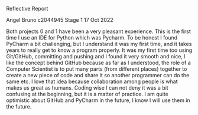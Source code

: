 
Reflective Report 

Angel Bruno c2044945
Stage 1 
17 Oct 2022

Both projects 0 and 1 have been a very pleasant experience. This is the first time I use an IDE for Python which was 
Pycharm. To be honest I found PyCharm a bit challenging, but I understand it was my first time, and it takes years to 
really get to know a program properly. It was my first time too using Git/GitHub, committing and pushing and I found it
very smooth and nice, I like the concept behind GitHub because as far as I understood, the role of a Computer Scientist
is to put many parts (from different places) together to create a new piece of code and share it so another programmer 
can do the same etc. I love that idea because collaboration among people is what makes us great as humans. Coding wise I 
can not deny it was a bit confusing at the beginning, but it is a matter of practice. I am quite optimistic about GitHub
and PyCharm in the future, I know I will use them in the future.